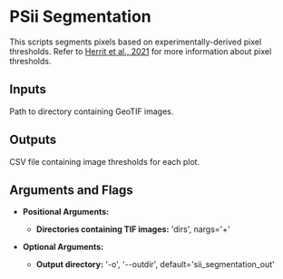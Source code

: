 # PSii Segmentation
This scripts segments pixels based on experimentally-derived pixel thresholds. Refer to [Herrit et al., 2021](https://doi.org/10.1016/j.softx.2021.100685) for more information about pixel thresholds.

## Inputs
Path to directory containing GeoTIF images.

## Outputs
CSV file containing image thresholds for each plot.

## Arguments and Flags
* **Positional Arguments:** 
    * **Directories containing TIF images:** 'dirs', nargs='+'               

* **Optional Arguments:**
    * **Output directory:** '-o', '--outdir', default='sii_segmentation_out'
